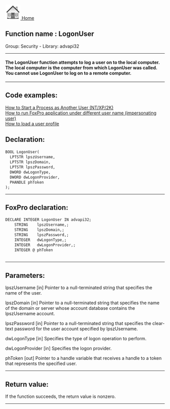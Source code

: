 [<img src="../../images/home.png"> Home ](https://github.com/VFPX/Win32API)  

## Function name : LogonUser
Group: Security - Library: advapi32    
***  


#### The LogonUser function attempts to log a user on to the local computer. The local computer is the computer from which LogonUser was called. You cannot use LogonUser to log on to a remote computer. 
***  


## Code examples:
[How to Start a Process as Another User (NT/XP/2K)](../../samples/sample_426.md)  
[How to run FoxPro application under different user name (impersonating user)](../../samples/sample_470.md)  
[How to load a user profile](../../samples/sample_602.md)  

## Declaration:
```foxpro  
BOOL LogonUser(
  LPTSTR lpszUsername,
  LPTSTR lpszDomain,
  LPTSTR lpszPassword,
  DWORD dwLogonType,
  DWORD dwLogonProvider,
  PHANDLE phToken
);  
```  
***  


## FoxPro declaration:
```foxpro  
DECLARE INTEGER LogonUser IN advapi32;
	STRING    lpszUsername,;
	STRING    lpszDomain,;
	STRING    lpszPassword,;
	INTEGER   dwLogonType,;
	INTEGER   dwLogonProvider,;
	INTEGER @ phToken
  
```  
***  


## Parameters:
lpszUsername 
[in] Pointer to a null-terminated string that specifies the name of the user.

lpszDomain 
[in] Pointer to a null-terminated string that specifies the name of the domain or server whose account database contains the lpszUsername account.

lpszPassword 
[in] Pointer to a null-terminated string that specifies the clear-text password for the user account specified by lpszUsername.

dwLogonType 
[in] Specifies the type of logon operation to perform. 

dwLogonProvider 
[in] Specifies the logon provider.

phToken 
[out] Pointer to a handle variable that receives a handle to a token that represents the specified user.   
***  


## Return value:
If the function succeeds, the return value is nonzero.  
***  

